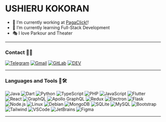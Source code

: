 # USHIERU KOKORAN

- 🔭 I’m currently working at [PagaClick!](https://www.pagaclick.com.mx/)!
- 🧠 I’m currently learning Full-Stack Development
- 🎭 I love Parkour and Theater
<hr/>

### Contact 🤝💬
[![Telegram](https://img.shields.io/badge/-Telegram-blue?style=flat&logo=Telegram&logoColor=white&link=https://t.me/ushieru)](https://t.me/ushieru) [![Gmail](https://img.shields.io/badge/-Gmail-red?style=flat&logo=Gmail&logoColor=white&link=mailto:uzielcocolan@gmail.com)](mailto:uzielcocolan@gmail.com) [![GitLab](https://img.shields.io/badge/-Gitlab-orange?style=flat&logo=Gitlab&logoColor=white&link=https://gitlab.com/ushieru)](https://gitlab.com/ushieru) [![DEV](https://img.shields.io/badge/-Dev-black?style=flat&logo=dev.to&logoColor=white&link=https://dev.to/ushieru)](https://dev.to/ushieru)

<hr/>

### Languages and Tools 🔡🛠️
![Java](https://img.shields.io/badge/-Java%208-007396?style=flat&logo=Java&logoColor=white) ![Dart](https://img.shields.io/badge/-Dart-0175c2?style=flat&logo=Dart&logoColor=white)  ![Python](https://img.shields.io/badge/-Python%203-3776AB?style=flat&logo=Python&logoColor=white) ![TypeScript](https://img.shields.io/badge/-TypeScript-007acc?style=flat&logo=TypeScript&logoColor=white) ![PHP](https://img.shields.io/badge/-PHP-777bb4?style=flat&logo=PHP&logoColor=white) ![JavaScript](https://img.shields.io/badge/-JavaScript-e3cc14?style=flat&logo=JavaScript&logoColor=white) ![Flutter](https://img.shields.io/badge/-Flutter-075b9a?style=flat&logo=Flutter&logoColor=white)  ![React](https://img.shields.io/badge/-React-61DAFB?style=flat&logo=React&logoColor=white)  ![GraphQL](https://img.shields.io/badge/-GraphQL-E10098?style=flat&logo=GraphQL&logoColor=white)  ![Apollo GraphQL](https://img.shields.io/badge/-Apollo%20GraphQL-311C87?style=flat&logo=Apollo%20GraphQL&logoColor=white)  ![Redux](https://img.shields.io/badge/-Redux-764ABC?style=flat&logo=Redux&logoColor=white)  ![Electron](https://img.shields.io/badge/-Electron-47848F?style=flat&logo=Electron&logoColor=white)  ![Flask](https://img.shields.io/badge/-Flask-000000?style=flat&logo=Flask&logoColor=white)  ![Node.js](https://img.shields.io/badge/-Node.js-339933?style=flat&logo=Node.js&logoColor=white)  ![Linux](https://img.shields.io/badge/-Linux-FCC624?style=flat&logo=Linux&logoColor=white)  ![Debian](https://img.shields.io/badge/-Debian-A81D33?style=flat&logo=Debian&logoColor=white)  ![MongoDB](https://img.shields.io/badge/-MongoDB-47A248?style=flat&logo=MongoDB&logoColor=white)  ![SQLite](https://img.shields.io/badge/-SQLite-003B57?style=flat&logo=SQLite&logoColor=white)  ![MySQL](https://img.shields.io/badge/-MySQL-4479A1?style=flat&logo=MySQL&logoColor=white)  ![Bootstrap](https://img.shields.io/badge/-Bootstrap-563D7C?style=flat&logo=Bootstrap&logoColor=white)  ![Tailwind](https://img.shields.io/badge/-Tailwind%20CSS-38B2AC?style=flat&logo=Tailwind%20CSS&logoColor=white)  ![VSCode](https://img.shields.io/badge/-VSCode-007ACC?style=flat&logo=visual-studio-code&logoColor=white)  ![JetBrains](https://img.shields.io/badge/-JetBrains-000000?style=flat&logo=JetBrains&logoColor=white)  ![Figma](https://img.shields.io/badge/-Figma-F24E1E?style=flat&logo=Figma&logoColor=white)

<hr/>
